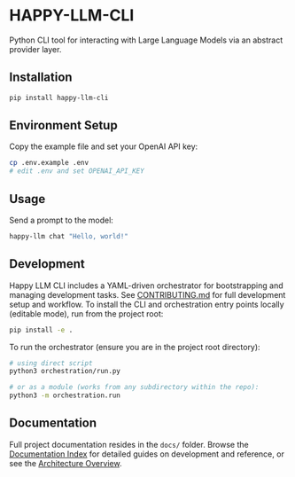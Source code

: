 # HAPPY-LLM-CLI

Python CLI tool for interacting with Large Language Models via an abstract provider layer.

## Installation

```bash
pip install happy-llm-cli
```

## Environment Setup

Copy the example file and set your OpenAI API key:

```bash
cp .env.example .env
# edit .env and set OPENAI_API_KEY
```

## Usage

Send a prompt to the model:

```bash
happy-llm chat "Hello, world!"
```

## Development

Happy LLM CLI includes a YAML-driven orchestrator for bootstrapping and managing development tasks.
See [CONTRIBUTING.md](docs/CONTRIBUTING.md) for full development setup and workflow.
To install the CLI and orchestration entry points locally (editable mode), run from the project root:
```bash
pip install -e .
```

To run the orchestrator (ensure you are in the project root directory):
```bash
# using direct script
python3 orchestration/run.py

# or as a module (works from any subdirectory within the repo):
python3 -m orchestration.run
```

## Documentation

Full project documentation resides in the `docs/` folder.
Browse the [Documentation Index](docs/documentation/index.md) for detailed guides on development and reference, or see the [Architecture Overview](docs/ARCHITECTURE.md).
